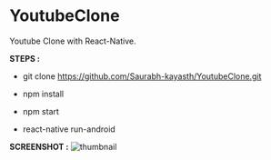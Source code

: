 # YoutubeClone

Youtube Clone with React-Native.

**STEPS :**
  - git clone https://github.com/Saurabh-kayasth/YoutubeClone.git

  - npm install

  - npm start

  - react-native run-android

**SCREENSHOT :**
![thumbnail](https://user-images.githubusercontent.com/30195666/84308608-6e1e5f00-ab7c-11ea-816d-54b479a5ed49.png)
